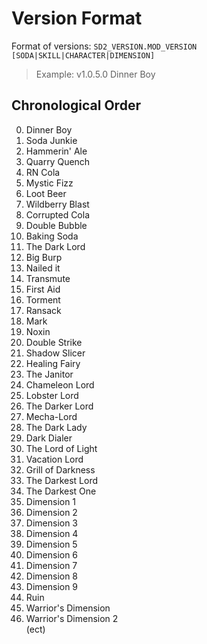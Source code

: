 # Version Format
Format of versions: `SD2_VERSION.MOD_VERSION [SODA|SKILL|CHARACTER|DIMENSION]`
> Example: v1.0.5.0 Dinner Boy
## Chronological Order
0. Dinner Boy
1. Soda Junkie
2. Hammerin' Ale
3. Quarry Quench
4. RN Cola
5. Mystic Fizz
6. Loot Beer
7. Wildberry Blast
8. Corrupted Cola
9. Double Bubble
10. Baking Soda
11. The Dark Lord
12. Big Burp
13. Nailed it
14. Transmute
15. First Aid
16. Torment
17. Ransack
18. Mark
19. Noxin
20. Double Strike
21. Shadow Slicer
22. Healing Fairy
23. The Janitor
24. Chameleon Lord
25. Lobster Lord
26. The Darker Lord
27. Mecha-Lord
28. The Dark Lady
29. Dark Dialer
30. The Lord of Light
31. Vacation Lord
32. Grill of Darkness
33. The Darkest Lord
34. The Darkest One
35. Dimension 1
36. Dimension 2
37. Dimension 3
38. Dimension 4
39. Dimension 5
40. Dimension 6
41. Dimension 7
42. Dimension 8
43. Dimension 9
44. Ruin
45. Warrior's Dimension
46. Warrior's Dimension 2  
(ect)

